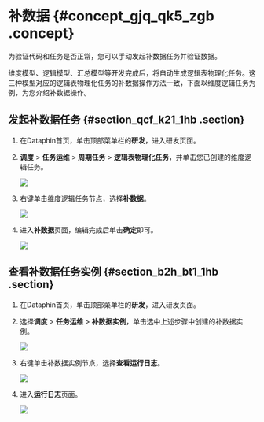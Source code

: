 # 补数据 {#concept_gjq_qk5_zgb .concept}

为验证代码和任务是否正常，您可以手动发起补数据任务并验证数据。

维度模型、逻辑模型、汇总模型等开发完成后，将自动生成逻辑表物理化任务。这三种模型对应的逻辑表物理化任务的补数据操作方法一致，下面以维度逻辑任务为例，为您介绍补数据操作。

## 发起补数据任务 {#section_qcf_k21_1hb .section}

1.  在Dataphin首页，单击顶部菜单栏的**研发**，进入研发页面。
2.  **调度** \> **任务运维** \> **周期任务** \> **逻辑表物理化任务**，并单击您已创建的维度逻辑任务。

    ![](http://static-aliyun-doc.oss-cn-hangzhou.aliyuncs.com/assets/img/135661/155918046040302_zh-CN.png)

3.  右键单击维度逻辑任务节点，选择**补数据**。

    ![](http://static-aliyun-doc.oss-cn-hangzhou.aliyuncs.com/assets/img/135661/155918046140303_zh-CN.png)

4.  进入**补数据**页面，编辑完成后单击**确定**即可。

    ![](http://static-aliyun-doc.oss-cn-hangzhou.aliyuncs.com/assets/img/135661/155918046140304_zh-CN.png)


## 查看补数据任务实例 {#section_b2h_bt1_1hb .section}

1.  在Dataphin首页，单击顶部菜单栏的**研发**，进入研发页面。
2.  选择**调度** \> **任务运维** \> **补数据实例**，单击选中上述步骤中创建的补数据实例。

    ![](http://static-aliyun-doc.oss-cn-hangzhou.aliyuncs.com/assets/img/135661/155918046140305_zh-CN.png)

3.  右键单击补数据实例节点，选择**查看运行日志**。

    ![](http://static-aliyun-doc.oss-cn-hangzhou.aliyuncs.com/assets/img/135661/155918046140313_zh-CN.png)

4.  进入**运行日志**页面。

    ![](http://static-aliyun-doc.oss-cn-hangzhou.aliyuncs.com/assets/img/135661/155918046140314_zh-CN.png)


